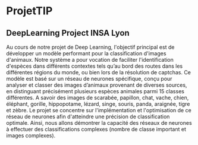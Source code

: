# ProjetTIP
## DeepLearning Project INSA Lyon

Au cours de notre projet de Deep Learning, l'objectif principal est de développer un modèle performant pour la classification d'images d'animaux. 
Notre système a pour vocation de faciliter l'identification d'espèces dans différents contextes tels qu’au bord des routes dans les différentes régions du monde, ou bien lors de la résolution de captchas.
Ce modèle est basé sur un réseau de neurones spécifique, conçu pour analyser et classer des images d’animaux provenant de diverses sources, en distinguant précisément plusieurs espèces animales parmi 15 classes différentes. A savoir des images de scarabée, papillon, chat, vache, chien, éléphant, gorille, hippopotame, lézard, singe, souris, panda, araignée, tigre et zèbre.
Le projet se concentre sur l'implémentation et l'optimisation de ce réseau de neurones afin d'atteindre une précision de classification optimale. 
Ainsi, nous allons démontrer la capacité des réseaux de neurones à effectuer des classifications complexes (nombre de classe important et images complexes).
